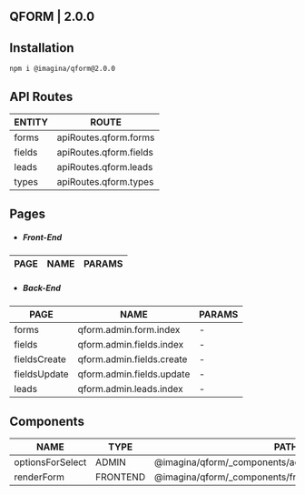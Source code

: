 ## QFORM  | 2.0.0

## Installation

`` npm i @imagina/qform@2.0.0 ``

## API Routes

| ENTITY | ROUTE |
| ------------- | ------------- |
| forms | apiRoutes.qform.forms |
| fields | apiRoutes.qform.fields |
| leads  | apiRoutes.qform.leads |
| types  | apiRoutes.qform.types |

## Pages

  - ##### Front-End

  | PAGE | NAME | PARAMS |
  | ------------- | ------------- | ------------- |
  
  - ##### Back-End

  | PAGE | NAME | PARAMS |
  | ------------- | ------------- | ------------- |
  | forms | qform.admin.form.index | - |
  | fields | qform.admin.fields.index | - |
  | fieldsCreate | qform.admin.fields.create | - |
  | fieldsUpdate | qform.admin.fields.update | - |
  | leads | qform.admin.leads.index | - |

  
## Components  

  | NAME |TYPE |PATH | PROPS |
  | ------------- | ------------- | ------------- | ------------- |
  | optionsForSelect | ADMIN|@imagina/qform/_components/admin/fields/optionsForSelect | - |
  | renderForm | FRONTEND |@imagina/qform/_components/frontend/forms/renderForm | (Number)formId |
